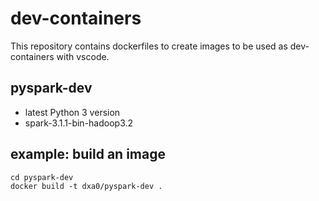 # dev-containers

This repository contains dockerfiles to create images to be used as dev-containers with vscode.

## pyspark-dev
- latest Python 3 version
- spark-3.1.1-bin-hadoop3.2

## example: build an image
```
cd pyspark-dev
docker build -t dxa0/pyspark-dev .
```
